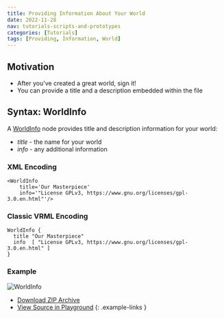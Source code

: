 ```yaml
---
title: Providing Information About Your World
date: 2022-11-28
nav: tutorials-scripts-and-prototypes
categories: [Tutorials]
tags: [Providing, Information, World]
---
```

## Motivation

- After you've created a great world, sign it!
- You can provide a title and a description embedded within the file

## Syntax: WorldInfo

A [WorldInfo](/x_ite/components/core/worldinfo/) node provides title and description information for your world:

- *title* - the name for your world
- *info* - any additional information

### XML Encoding

```x3d
<WorldInfo
    title='Our Masterpiece'
    info='"License GPLv3, https://www.gnu.org/licenses/gpl-3.0.en.html"'/>
```

### Classic VRML Encoding

```vrml
WorldInfo {
  title "Our Masterpiece"
  info  [ "License GPLv3, https://www.gnu.org/licenses/gpl-3.0.en.html" ]
}
```

### Example

<x3d-canvas src="https://create3000.github.io/media/tutorials/scenes/world-info/world-info.x3dv">
  <img src="https://create3000.github.io/media/tutorials/scenes/world-info/screenshot.avif" alt="WorldInfo"/>
</x3d-canvas>

- [Download ZIP Archive](https://create3000.github.io/media/tutorials/scenes/world-info/world-info.zip)
- [View Source in Playground](/x_ite/playground/?url=https://create3000.github.io/media/tutorials/scenes/world-info/world-info.x3dv)
{: .example-links }
